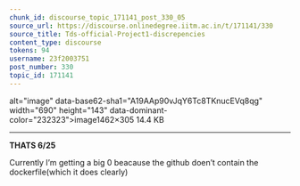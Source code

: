 ```yaml
---
chunk_id: discourse_topic_171141_post_330_05
source_url: https://discourse.onlinedegree.iitm.ac.in/t/171141/330
source_title: Tds-official-Project1-discrepencies
content_type: discourse
tokens: 94
username: 23f2003751
post_number: 330
topic_id: 171141
---
```


 alt="image" data-base62-sha1="A19AAp90vJqY6Tc8TKnucEVq8qg" width="690" height="143" data-dominant-color="232323">image1462×305 14.4 KB

---

**THATS 6/25**

Currently I’m getting a big 0 beacause the github doen’t contain the dockerfile(which it does clearly)
